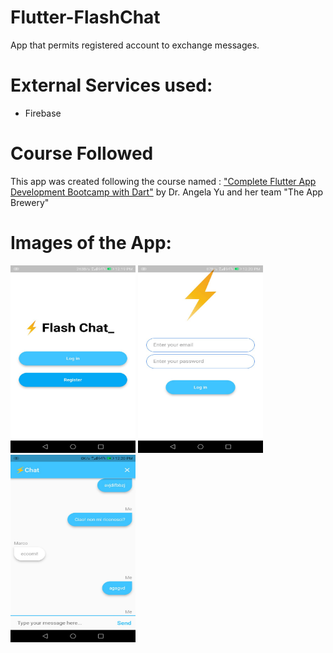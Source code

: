 # Flutter-FlashChat
 App that permits registered account to exchange messages.
 
# External Services used:
 - Firebase

# Course Followed
This app was created following the course named : <a href="https://www.udemy.com/course/flutter-bootcamp-with-dart/">"Complete Flutter App Development Bootcamp with Dart"</a> by Dr. Angela Yu and her team "The App Brewery"

# Images of the App:

<img src="https://github.com/Simonotos/Flutter-FlashChat/blob/main/appImages/1.jpg" width="200" height="300">
<img src="https://github.com/Simonotos/Flutter-FlashChat/blob/main/appImages/2.jpg" width="200" height="300">
<img src="https://github.com/Simonotos/Flutter-FlashChat/blob/main/appImages/3.jpg" width="200" height="300">
